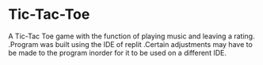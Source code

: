 # Tic-Tac-Toe
A Tic-Tac Toe game with the function of playing music and leaving a rating.
.Program was built using the IDE of replit
.Certain adjustments may have to be made to the program inorder for it to be used on a different IDE.
